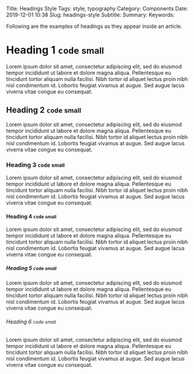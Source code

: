 Title: Headings Style
Tags: style, typography
Category: Components
Date: 2019-12-01 10:38
Slug: headings-style
Subtitle:
Summary:
Keywords:

Following are the examples of headings as they appear inside an article.

<!-- yaspeller ignore:start -->

# Heading 1 `code` <small>small</small>

Lorem ipsum dolor sit amet, consectetur adipiscing elit, sed do eiusmod tempor incididunt ut labore et dolore magna aliqua. Pellentesque eu tincidunt tortor aliquam nulla facilisi. Nibh tortor id aliquet lectus proin nibh nisl condimentum id. Lobortis feugiat vivamus at augue. Sed augue lacus viverra vitae congue eu consequat.

## Heading 2 `code` <small>small</small>

Lorem ipsum dolor sit amet, consectetur adipiscing elit, sed do eiusmod tempor incididunt ut labore et dolore magna aliqua. Pellentesque eu tincidunt tortor aliquam nulla facilisi. Nibh tortor id aliquet lectus proin nibh nisl condimentum id. Lobortis feugiat vivamus at augue. Sed augue lacus viverra vitae congue eu consequat.

### Heading 3 `code` <small>small</small>

Lorem ipsum dolor sit amet, consectetur adipiscing elit, sed do eiusmod tempor incididunt ut labore et dolore magna aliqua. Pellentesque eu tincidunt tortor aliquam nulla facilisi. Nibh tortor id aliquet lectus proin nibh nisl condimentum id. Lobortis feugiat vivamus at augue. Sed augue lacus viverra vitae congue eu consequat.

#### Heading 4 `code` <small>small</small>

Lorem ipsum dolor sit amet, consectetur adipiscing elit, sed do eiusmod tempor incididunt ut labore et dolore magna aliqua. Pellentesque eu tincidunt tortor aliquam nulla facilisi. Nibh tortor id aliquet lectus proin nibh nisl condimentum id. Lobortis feugiat vivamus at augue. Sed augue lacus viverra vitae congue eu consequat.

##### Heading 5 `code` <small>small</small>

Lorem ipsum dolor sit amet, consectetur adipiscing elit, sed do eiusmod tempor incididunt ut labore et dolore magna aliqua. Pellentesque eu tincidunt tortor aliquam nulla facilisi. Nibh tortor id aliquet lectus proin nibh nisl condimentum id. Lobortis feugiat vivamus at augue. Sed augue lacus viverra vitae congue eu consequat.

###### Heading 6 `code` <small>small</small>

Lorem ipsum dolor sit amet, consectetur adipiscing elit, sed do eiusmod tempor incididunt ut labore et dolore magna aliqua. Pellentesque eu tincidunt tortor aliquam nulla facilisi. Nibh tortor id aliquet lectus proin nibh nisl condimentum id. Lobortis feugiat vivamus at augue. Sed augue lacus viverra vitae congue eu consequat.

<!-- yaspeller ignore:end -->
